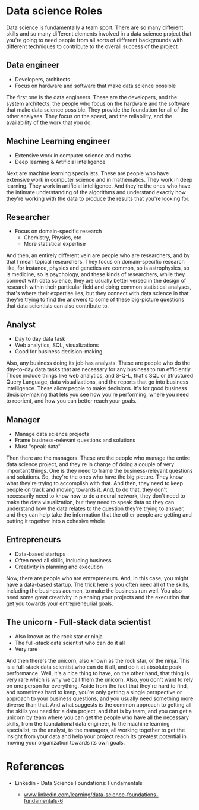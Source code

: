 

# Data science Roles

Data science is fundamentally a team sport. There are so many different skills and so many different elements involved in a data science project that you're going to need people from all sorts of different backgrounds with different techniques to contribute to the overall success of the project

## Data engineer

* Developers, architects
* Focus on hardware and software that make data science possible

 The first one is the data engineers. These are the developers, and the system architects, the people who focus on the hardware and the software that make data science possible. They provide the foundation for all of the other analyses. They focus on the speed, and the reliability, and the availability of the work that you do. 



## **Machine Learning engineer**

* Extensive work in computer science and maths
* Deep learning & Artificial intelligence

Next are machine learning specialists. These are people who have extensive work in computer science and in mathematics. They work in deep learning. They work in artificial intelligence.  And they're the ones who have the intimate understanding of the algorithms and understand exactly how they're working with the data to produce the results that you're looking for.



## Researcher

* Focus on domain-specific research
  * Chemistry, Physics, etc
  * More statistical expertise

And then, an entirely different vein are people who are researchers, and by that I mean topical researchers. They focus on domain-specific research like, for instance, physics and genetics are common, so is astrophysics, so is medicine, so is psychology, and these kinds of researchers, while they connect with data science, they are usually better versed in the design of research within their particular field and doing common statistical analyses, that's where their expertise lies, but they connect with data science in that they're trying to find the answers to some of these big-picture questions that data scientists can also contribute to. 



## Analyst

* Day to day data task
* Web analytics, SQL, visualizations
* Good for business decision-making

Also, any business doing its job has analysts. These are people who do the day-to-day data tasks that are necessary for any business to run efficiently. Those include things like web analytics, and S-Q-L, that's SQL or Structured Query Language, data visualizations, and the reports that go into business intelligence. These allow people to make decisions. It's for good business decision-making that lets you see how you're performing, where you need to reorient, and how you can better reach your goals. 



## Manager

* Manage data science projects
* Frame business-relevant questions and solutions
* Must "speak data"

Then there are the managers. These are the people who manage the entire data science project, and they're in charge of doing a couple of very important things. One is they need to frame the business-relevant questions and solutions. So, they're the ones who have the big picture. They know what they're trying to accomplish with that. And then, they need to keep people on track and moving towards it. And, to do that, they don't necessarily need to know how to do a neural network, they don't need to make the data visualization, but they need to speak data so they can understand how the data relates to the question they're trying to answer, and they can help take the information that the other people are getting and putting it together into a cohesive whole





## Entrepreneurs

* Data-based startups
* Often need all skills, including business
* Creativity in planning and execution

Now, there are people who are entrepreneurs. And, in this case, you might have a data-based startup. The trick here is you often need all of the skills, including the business acumen, to make the business run well. You also need some great creativity in planning your projects and the execution that get you towards your entrepreneurial goals. 



## The unicorn - Full-stack data scientist

* Also known as the rock star or ninja
* The full-stack data scientist who can do it all
* Very rare

And then there's the unicorn, also known as the rock star, or the ninja. This is a full-stack data scientist who can do it all, and do it at absolute peak performance. Well, it's a nice thing to have, on the other hand, that thing is very rare which is why we call them the unicorn. Also, you don't want to rely on one person for everything. Aside from the fact that they're hard to find, and sometimes hard to keep, you're only getting a single perspective or approach to your business questions, and you usually need something more diverse than that. And what suggests is the common approach to getting all the skills you need for a data project, and that is by team, and you can get a unicorn by team where you can get the people who have all the necessary skills, from the foundational data engineer, to the machine learning specialist, to the analyst, to the managers, all working together to get the insight from your data and help your project reach its greatest potential in moving your organization towards its own goals.







# References

* Linkedin - Data Science Foundations: Fundamentals

  * www.linkedin.com/learning/data-science-foundations-fundamentals-6

    